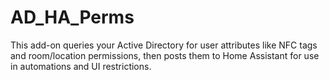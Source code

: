 # AD_HA_Perms
This add-on queries your Active Directory for user attributes like NFC tags and room/location permissions, then posts them to Home Assistant for use in automations and UI restrictions.
